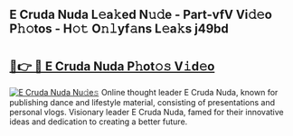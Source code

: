 ## E Cruda Nuda L𝚎a𝚔ed N𝚞𝚍e - Part-vfV Vi𝚍𝚎o P𝚑𝚘tos - H𝚘𝚝 O𝚗𝚕yf𝚊ns L𝚎a𝚔s j49bd

# <h2><a href="http://kfdl4x.oniu.top/?m=E+Cruda+Nuda">🔗👉 🔴 E Cruda Nuda P𝚑ot𝚘𝚜 V𝚒d𝚎o</a></h2>

[![E Cruda Nuda Nu𝚍e𝚜](https://i.imgur.com/0qMVB7G.gif)](http://kfdl4x.oniu.top/?m=E+Cruda+Nuda)
Online thought leader E Cruda Nuda, known for publishing dance and lifestyle material, consisting of presentations and personal vlogs. Visionary leader E Cruda Nuda, famed for their innovative ideas and dedication to creating a better future.  
